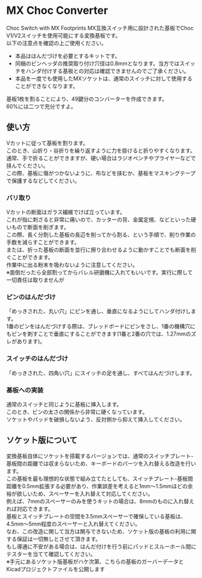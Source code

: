 # MX Choc Converter
Choc Switch with MX Footprints
MX互換スイッチ用に設計された基板でChoc V1/V2スイッチを使用可能にする変換基板です。  
以下の注意点を確認の上ご使用ください。
- 本品ははんだづけを必要とするキットです。
- 同梱のピンヘッダの推奨取り付け穴径は0.8mmとなります。当方ではスイッチをハンダ付けする基板との対応は確認できませんのでご了承ください。
- 本品を一度でも使用したMXソケットは、通常のスイッチに対して使用することができなくなります。
  
基板1枚を割ることにより、49鍵分のコンバーターを作成できます。  
60%には二つで充分ですよ。

## 使い方
Vカットに従って基板を割ります。  
このとき、山折り・谷折りを繰り返すように力を掛けると折りやすくなります。  
通常、手で折ることができますが、硬い場合はラジオペンチやプライヤーなどで挟んでください。  
この際、基板に傷がつかないように、布などを挟むか、基板をマスキングテープで保護するなどしてください。
### バリ取り
Vカットの断面はガラス繊維でけば立っています。  
これが指に刺さると非常に痛いので、カッターの背、金属定規、などといった硬いもので断面を削ぎます。  
この際、長く分割した基板の長辺を削ってから割る、という手順で、削り作業の手数を減らすことができます。  
または、折った基板の断面を並行に擦り合わせるように動かすことでも断面を削ぐことができます。  
作業中に出る粉末を吸わないように注意してください。  
※面倒だったら全部割ってからバレル研磨機に入れてもいいです。実行に際して一切責任は取りませんが

### ピンのはんだづけ
「めっきされた、丸い穴」にピンを通し、垂直になるようにしてハンダ付けします。  
1番のピンをはんだづけする際は、ブレッドボードにピンをさし、1番の機構穴にもピンを刺すことで垂直にすることができます(1番と2番の穴では、1.27mmのズレがあります)。
### スイッチのはんだづけ
「めっきされた、四角い穴」にスイッチの足を通し、すべてはんだづけします。
### 基板への実装
通常のスイッチと同じように基板に挿入します。  
このとき、ピンの太さの関係から非常に硬くなっています。  
ソケットやパッドを破損しないよう、反対側から抑えて挿入してください。

## ソケット版について
変換基板自体にソケットを搭載するバージョンでは、通常のスイッチプレート-基板間の距離では収まらないため、キーボードのパーツを入れ替える改造を行います。  
この基板を最も理想的な状態で組み立てたとしても、スイッチプレート-基板間距離を0.5mm拡張する必要があり、作業誤差を考えると1mm～1.5mmほどの余裕が欲しいため、スペーサーを入れ替えて対応してください。  
例えば、7mmのスペーサーのみを使うキットの場合は、8mmのものに入れ替えれば対応できます。  
基板とスイッチプレートの空間を3.5mmスペーサーで確保している基板は、4.5mm～5mm程度のスペーサーと入れ替えてください。  
なお、この改造に関して当方は関与できないため、ソケット版の基板の利用に関する保証は一切無しとさせて頂きます。  
もし導通に不安がある場合は、はんだ付けを行う前にパッドとスルーホール間にテスターを当てて確認してください。  
※手元にあるソケット版基板がハケ次第、こちらの基板のガーバーデータとKicadプロジェクトファイルを公開します
